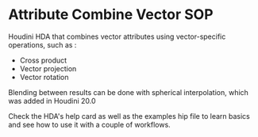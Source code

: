 # Attribute Combine Vector SOP
Houdini HDA that combines vector attributes using vector-specific operations, such as :
- Cross product
- Vector projection
- Vector rotation

Blending between results can be done with spherical interpolation, which was added in Houdini 20.0

Check the HDA's help card as well as the examples hip file to learn basics and see how to use it with a couple of workflows.
